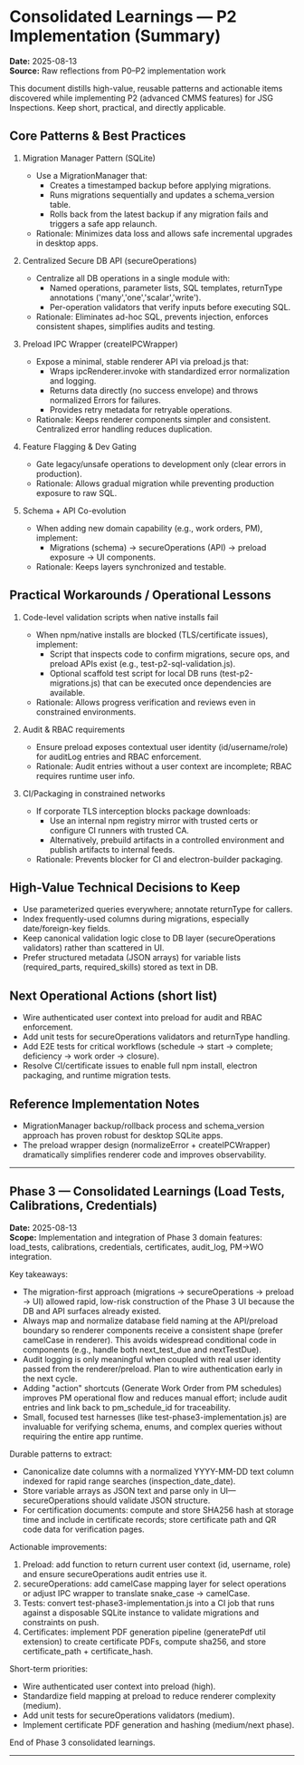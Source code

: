 # Consolidated Learnings — P2 Implementation (Summary)

**Date:** 2025-08-13  
**Source:** Raw reflections from P0–P2 implementation work

This document distills high-value, reusable patterns and actionable items discovered while implementing P2 (advanced CMMS features) for JSG Inspections. Keep short, practical, and directly applicable.

## Core Patterns & Best Practices

1. Migration Manager Pattern (SQLite)
   - Use a MigrationManager that:
     - Creates a timestamped backup before applying migrations.
     - Runs migrations sequentially and updates a schema_version table.
     - Rolls back from the latest backup if any migration fails and triggers a safe app relaunch.
   - Rationale: Minimizes data loss and allows safe incremental upgrades in desktop apps.

2. Centralized Secure DB API (secureOperations)
   - Centralize all DB operations in a single module with:
     - Named operations, parameter lists, SQL templates, returnType annotations ('many','one','scalar','write').
     - Per-operation validators that verify inputs before executing SQL.
   - Rationale: Eliminates ad-hoc SQL, prevents injection, enforces consistent shapes, simplifies audits and testing.

3. Preload IPC Wrapper (createIPCWrapper)
   - Expose a minimal, stable renderer API via preload.js that:
     - Wraps ipcRenderer.invoke with standardized error normalization and logging.
     - Returns data directly (no success envelope) and throws normalized Errors for failures.
     - Provides retry metadata for retryable operations.
   - Rationale: Keeps renderer components simpler and consistent. Centralized error handling reduces duplication.

4. Feature Flagging & Dev Gating
   - Gate legacy/unsafe operations to development only (clear errors in production).
   - Rationale: Allows gradual migration while preventing production exposure to raw SQL.

5. Schema + API Co-evolution
   - When adding new domain capability (e.g., work orders, PM), implement:
     - Migrations (schema) → secureOperations (API) → preload exposure → UI components.
   - Rationale: Keeps layers synchronized and testable.

## Practical Workarounds / Operational Lessons

1. Code-level validation scripts when native installs fail
   - When npm/native installs are blocked (TLS/certificate issues), implement:
     - Script that inspects code to confirm migrations, secure ops, and preload APIs exist (e.g., test-p2-sql-validation.js).
     - Optional scaffold test script for local DB runs (test-p2-migrations.js) that can be executed once dependencies are available.
   - Rationale: Allows progress verification and reviews even in constrained environments.

2. Audit & RBAC requirements
   - Ensure preload exposes contextual user identity (id/username/role) for auditLog entries and RBAC enforcement.
   - Rationale: Audit entries without a user context are incomplete; RBAC requires runtime user info.

3. CI/Packaging in constrained networks
   - If corporate TLS interception blocks package downloads:
     - Use an internal npm registry mirror with trusted certs or configure CI runners with trusted CA.
     - Alternatively, prebuild artifacts in a controlled environment and publish artifacts to internal feeds.
   - Rationale: Prevents blocker for CI and electron-builder packaging.

## High-Value Technical Decisions to Keep

- Use parameterized queries everywhere; annotate returnType for callers.
- Index frequently-used columns during migrations, especially date/foreign-key fields.
- Keep canonical validation logic close to DB layer (secureOperations validators) rather than scattered in UI.
- Prefer structured metadata (JSON arrays) for variable lists (required_parts, required_skills) stored as text in DB.

## Next Operational Actions (short list)
- Wire authenticated user context into preload for audit and RBAC enforcement.
- Add unit tests for secureOperations validators and returnType handling.
- Add E2E tests for critical workflows (schedule → start → complete; deficiency → work order → closure).
- Resolve CI/certificate issues to enable full npm install, electron packaging, and runtime migration tests.

## Reference Implementation Notes
- MigrationManager backup/rollback process and schema_version approach has proven robust for desktop SQLite apps.
- The preload wrapper design (normalizeError + createIPCWrapper) dramatically simplifies renderer code and improves observability.

---

## Phase 3 — Consolidated Learnings (Load Tests, Calibrations, Credentials)

**Date:** 2025-08-13  
**Scope:** Implementation and integration of Phase 3 domain features: load_tests, calibrations, credentials, certificates, audit_log, PM→WO integration.

Key takeaways:
- The migration-first approach (migrations → secureOperations → preload → UI) allowed rapid, low-risk construction of the Phase 3 UI because the DB and API surfaces already existed.
- Always map and normalize database field naming at the API/preload boundary so renderer components receive a consistent shape (prefer camelCase in renderer). This avoids widespread conditional code in components (e.g., handle both next_test_due and nextTestDue).
- Audit logging is only meaningful when coupled with real user identity passed from the renderer/preload. Plan to wire authentication early in the next cycle.
- Adding "action" shortcuts (Generate Work Order from PM schedules) improves PM operational flow and reduces manual effort; include audit entries and link back to pm_schedule_id for traceability.
- Small, focused test harnesses (like test-phase3-implementation.js) are invaluable for verifying schema, enums, and complex queries without requiring the entire app runtime.

Durable patterns to extract:
- Canonicalize date columns with a normalized YYYY-MM-DD text column indexed for rapid range searches (inspection_date_date).
- Store variable arrays as JSON text and parse only in UI—secureOperations should validate JSON structure.
- For certification documents: compute and store SHA256 hash at storage time and include in certificate records; store certificate path and QR code data for verification pages.

Actionable improvements:
1. Preload: add function to return current user context (id, username, role) and ensure secureOperations audit entries use it.
2. secureOperations: add camelCase mapping layer for select operations or adjust IPC wrapper to translate snake_case → camelCase.
3. Tests: convert test-phase3-implementation.js into a CI job that runs against a disposable SQLite instance to validate migrations and constraints on push.
4. Certificates: implement PDF generation pipeline (generatePdf util extension) to create certificate PDFs, compute sha256, and store certificate_path + certificate_hash.

Short-term priorities:
- Wire authenticated user context into preload (high).
- Standardize field mapping at preload to reduce renderer complexity (medium).
- Add unit tests for secureOperations validators (medium).
- Implement certificate PDF generation and hashing (medium/next phase).

End of Phase 3 consolidated learnings.

---
